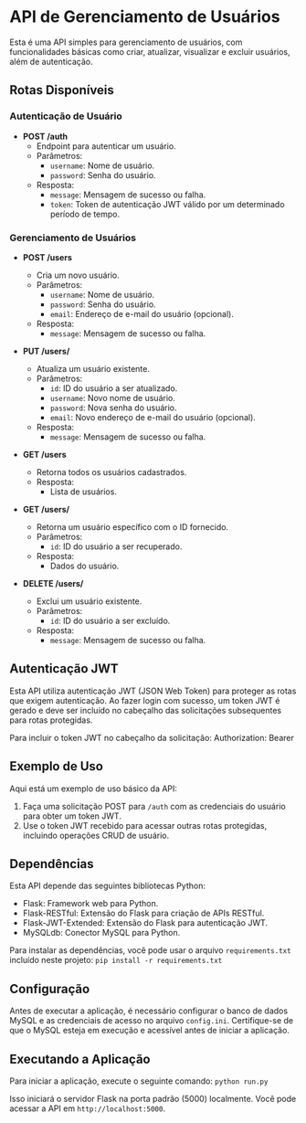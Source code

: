 # API de Gerenciamento de Usuários

Esta é uma API simples para gerenciamento de usuários, com funcionalidades básicas como criar, atualizar, visualizar e excluir usuários, além de autenticação.

## Rotas Disponíveis

### Autenticação de Usuário

- **POST /auth**
  - Endpoint para autenticar um usuário.
  - Parâmetros:
    - `username`: Nome de usuário.
    - `password`: Senha do usuário.
  - Resposta:
    - `message`: Mensagem de sucesso ou falha.
    - `token`: Token de autenticação JWT válido por um determinado período de tempo.

### Gerenciamento de Usuários

- **POST /users**
  - Cria um novo usuário.
  - Parâmetros:
    - `username`: Nome de usuário.
    - `password`: Senha do usuário.
    - `email`: Endereço de e-mail do usuário (opcional).
  - Resposta:
    - `message`: Mensagem de sucesso ou falha.

- **PUT /users/<id>**
  - Atualiza um usuário existente.
  - Parâmetros:
    - `id`: ID do usuário a ser atualizado.
    - `username`: Novo nome de usuário.
    - `password`: Nova senha do usuário.
    - `email`: Novo endereço de e-mail do usuário (opcional).
  - Resposta:
    - `message`: Mensagem de sucesso ou falha.

- **GET /users**
  - Retorna todos os usuários cadastrados.
  - Resposta:
    - Lista de usuários.

- **GET /users/<id>**
  - Retorna um usuário específico com o ID fornecido.
  - Parâmetros:
    - `id`: ID do usuário a ser recuperado.
  - Resposta:
    - Dados do usuário.

- **DELETE /users/<id>**
  - Exclui um usuário existente.
  - Parâmetros:
    - `id`: ID do usuário a ser excluído.
  - Resposta:
    - `message`: Mensagem de sucesso ou falha.

## Autenticação JWT

Esta API utiliza autenticação JWT (JSON Web Token) para proteger as rotas que exigem autenticação. Ao fazer login com sucesso, um token JWT é gerado e deve ser incluído no cabeçalho das solicitações subsequentes para rotas protegidas.

Para incluir o token JWT no cabeçalho da solicitação: Authorization: Bearer <token>

## Exemplo de Uso

Aqui está um exemplo de uso básico da API:

1. Faça uma solicitação POST para `/auth` com as credenciais do usuário para obter um token JWT.
2. Use o token JWT recebido para acessar outras rotas protegidas, incluindo operações CRUD de usuário.

## Dependências

Esta API depende das seguintes bibliotecas Python:

- Flask: Framework web para Python.
- Flask-RESTful: Extensão do Flask para criação de APIs RESTful.
- Flask-JWT-Extended: Extensão do Flask para autenticação JWT.
- MySQLdb: Conector MySQL para Python.

Para instalar as dependências, você pode usar o arquivo `requirements.txt` incluído neste projeto: `pip install -r requirements.txt`


## Configuração

Antes de executar a aplicação, é necessário configurar o banco de dados MySQL e as credenciais de acesso no arquivo `config.ini`. Certifique-se de que o MySQL esteja em execução e acessível antes de iniciar a aplicação.

## Executando a Aplicação

Para iniciar a aplicação, execute o seguinte comando: `python run.py`

Isso iniciará o servidor Flask na porta padrão (5000) localmente. Você pode acessar a API em `http://localhost:5000`.
